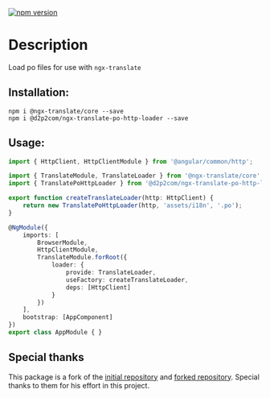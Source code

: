 [![npm version](https://badge.fury.io/js/%40fjnr%2Fngx-translate-po-http-loader.svg)](https://badge.fury.io/js/%40fjnr%2Fngx-translate-po-http-loader)

# Description
Load po files for use with `ngx-translate`

## Installation:

 ```
npm i @ngx-translate/core --save
npm i @d2p2com/ngx-translate-po-http-loader --save
 ```

## Usage:
```ts
import { HttpClient, HttpClientModule } from '@angular/common/http';

import { TranslateModule, TranslateLoader } from '@ngx-translate/core';
import { TranslatePoHttpLoader } from '@d2p2com/ngx-translate-po-http-loader';

export function createTranslateLoader(http: HttpClient) {
	return new TranslatePoHttpLoader(http, 'assets/i18n', '.po');
}

@NgModule({
	imports: [
		BrowserModule,
		HttpClientModule,
		TranslateModule.forRoot({
			loader: {
				provide: TranslateLoader,
				useFactory: createTranslateLoader,
				deps: [HttpClient]
			}
		})
	],
	bootstrap: [AppComponent]
})
export class AppModule { }
```

## Special thanks

This package is a fork of the [initial repository](https://github.com/biesbjerg/ngx-translate-po-http-loader) and [forked repository](https://github.com/FJNR-inc/ngx-translate-po-http-loader). Special thanks to them for his effort in this project.
